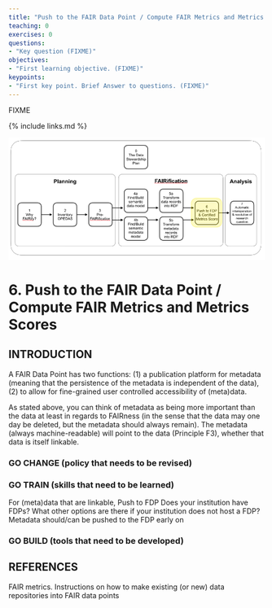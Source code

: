 ```yaml
---
title: "Push to the FAIR Data Point / Compute FAIR Metrics and Metrics Scores "
teaching: 0
exercises: 0
questions:
- "Key question (FIXME)"
objectives:
- "First learning objective. (FIXME)"
keypoints:
- "First key point. Brief Answer to questions. (FIXME)"
---
```

FIXME

{% include links.md %}

![FAIRification step 6](/fig/canonical-fairification-step6.png)

# 6. Push to the FAIR Data Point / Compute FAIR Metrics and Metrics Scores 
## INTRODUCTION

A FAIR Data Point has two functions: (1) a publication platform for metadata (meaning that the persistence of the metadata is independent of the data), (2) to allow for fine-grained user controlled accessibility of (meta)data. 

As stated above, you can think of metadata as being more important than the data at least in regards to FAIRness (in the sense that the data may one day be deleted, but the metadata should always remain). The metadata (always machine-readable) will point to the data (Principle F3), whether that data is itself linkable. 

### GO CHANGE (policy that needs to be revised) 


### GO TRAIN (skills that need to be learned)

For (meta)data that are linkable, 
Push to FDP
Does your institution have FDPs?
What other options are there if your institution does not host a FDP?
Metadata should/can be pushed to the FDP early on

### GO BUILD (tools that need to be developed) 


## REFERENCES

FAIR metrics. 
Instructions on how to make existing (or new) data repositories into FAIR data points
